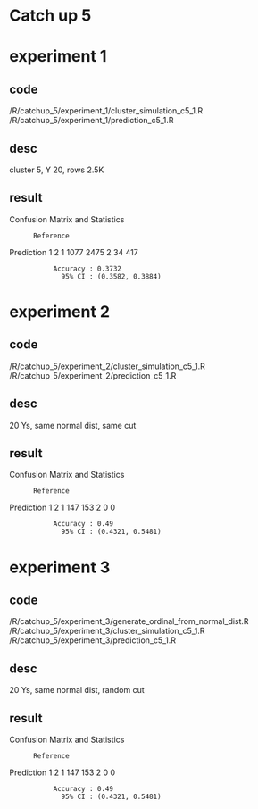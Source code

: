 # Catch up 5

# experiment 1

## code 
/R/catchup_5/experiment_1/cluster_simulation_c5_1.R
/R/catchup_5/experiment_1/prediction_c5_1.R

## desc
cluster 5, Y 20, rows 2.5K

## result
Confusion Matrix and Statistics

          Reference
Prediction    1    2
         1 1077 2475
         2   34  417
                                          
               Accuracy : 0.3732          
                 95% CI : (0.3582, 0.3884)

# experiment 2

## code
/R/catchup_5/experiment_2/cluster_simulation_c5_1.R
/R/catchup_5/experiment_2/prediction_c5_1.R

## desc
20 Ys, same normal dist, same cut

## result
Confusion Matrix and Statistics

          Reference
Prediction   1   2
         1 147 153
         2   0   0
                                          
               Accuracy : 0.49            
                 95% CI : (0.4321, 0.5481)


# experiment 3

## code
/R/catchup_5/experiment_3/generate_ordinal_from_normal_dist.R
/R/catchup_5/experiment_3/cluster_simulation_c5_1.R
/R/catchup_5/experiment_3/prediction_c5_1.R

## desc
20 Ys, same normal dist, random cut

## result
Confusion Matrix and Statistics

          Reference
Prediction   1   2
         1 147 153
         2   0   0
                                          
               Accuracy : 0.49            
                 95% CI : (0.4321, 0.5481)
